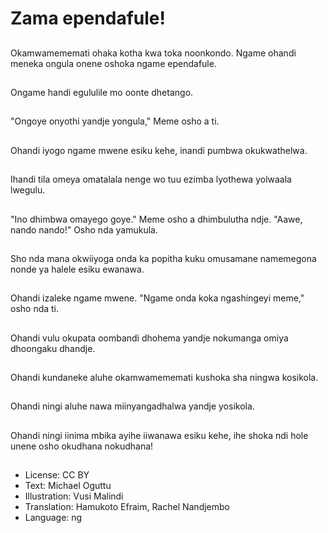 # Zama ependafule!

##
Okamwamememati ohaka kotha kwa toka noonkondo. Ngame ohandi meneka ongula onene oshoka ngame ependafule.

##
Ongame handi egululile mo oonte dhetango.

##
"Ongoye onyothi yandje yongula," Meme osho a ti.

##
Ohandi iyogo ngame mwene esiku kehe, inandi pumbwa okukwathelwa.

##
Ihandi tila omeya omatalala nenge wo tuu ezimba lyothewa yolwaala lwegulu.

##
"Ino dhimbwa omayego goye." Meme osho a dhimbulutha ndje. "Aawe, nando nando!" Osho nda yamukula.

##
Sho nda mana okwiiyoga onda ka popitha kuku omusamane namemegona nonde ya halele esiku ewanawa.

##
Ohandi izaleke ngame mwene. "Ngame onda koka ngashingeyi meme," osho nda ti.

##
Ohandi vulu okupata oombandi dhohema yandje nokumanga omiya dhoongaku dhandje.

##
Ohandi kundaneke aluhe okamwamememati kushoka sha ningwa kosikola.

##
Ohandi ningi aluhe nawa miinyangadhalwa yandje yosikola.

##
Ohandi ningi iinima mbika ayihe iiwanawa esiku kehe, ihe shoka ndi hole unene osho okudhana nokudhana!

##
* License: CC BY
* Text: Michael Oguttu
* Illustration: Vusi Malindi
* Translation: Hamukoto Efraim, Rachel Nandjembo
* Language: ng
